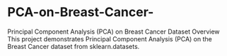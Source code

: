 # PCA-on-Breast-Cancer-
Principal Component Analysis (PCA) on Breast Cancer Dataset  Overview  This project demonstrates Principal Component Analysis (PCA) on the Breast Cancer dataset from sklearn.datasets. 
